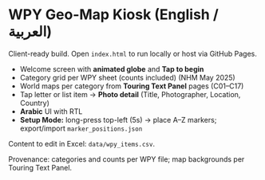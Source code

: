 # WPY Geo-Map Kiosk (English / العربية)

Client-ready build. Open `index.html` to run locally or host via GitHub Pages.

- Welcome screen with **animated globe** and **Tap to begin**
- Category grid per WPY sheet (counts included)  (NHM May 2025) 
- World maps per category from **Touring Text Panel** pages (C01–C17)
- Tap letter or list item → **Photo detail** (Title, Photographer, Location, Country) 
- **Arabic** UI with RTL
- **Setup Mode:** long-press top-left (5s) → place A–Z markers; export/import `marker_positions.json`

Content to edit in Excel: `data/wpy_items.csv`.

Provenance: categories and counts per WPY file; map backgrounds per Touring Text Panel.
